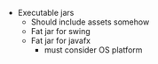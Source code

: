 * Executable jars
  * Should include assets somehow
  * Fat jar for swing
  * Fat jar for javafx
    * must consider OS platform
